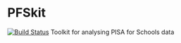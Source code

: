 # PFSkit
[![Build Status](https://travis-ci.org/jclopeztavera/PFSkit.svg?branch=master)](https://travis-ci.org/jclopeztavera/PFSkit)
Toolkit for analysing PISA for Schools data
